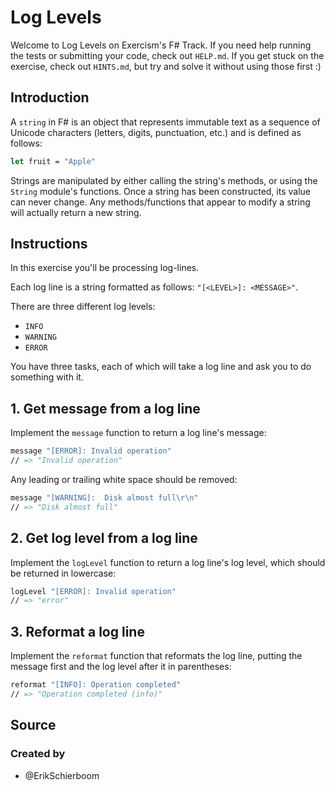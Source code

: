 # Log Levels

Welcome to Log Levels on Exercism's F# Track.
If you need help running the tests or submitting your code, check out `HELP.md`.
If you get stuck on the exercise, check out `HINTS.md`, but try and solve it without using those first :)

## Introduction

A `string` in F# is an object that represents immutable text as a sequence of Unicode characters (letters, digits, punctuation, etc.) and is defined as follows:

```fsharp
let fruit = "Apple"
```

Strings are manipulated by either calling the string's methods, or using the `String` module's functions. Once a string has been constructed, its value can never change. Any methods/functions that appear to modify a string will actually return a new string.

## Instructions

In this exercise you'll be processing log-lines.

Each log line is a string formatted as follows: `"[<LEVEL>]: <MESSAGE>"`.

There are three different log levels:

- `INFO`
- `WARNING`
- `ERROR`

You have three tasks, each of which will take a log line and ask you to do something with it.

## 1. Get message from a log line

Implement the `message` function to return a log line's message:

```fsharp
message "[ERROR]: Invalid operation"
// => "Invalid operation"
```

Any leading or trailing white space should be removed:

```fsharp
message "[WARNING]:  Disk almost full\r\n"
// => "Disk almost full"
```

## 2. Get log level from a log line

Implement the `logLevel` function to return a log line's log level, which should be returned in lowercase:

```fsharp
logLevel "[ERROR]: Invalid operation"
// => "error"
```

## 3. Reformat a log line

Implement the `reformat` function that reformats the log line, putting the message first and the log level after it in parentheses:

```fsharp
reformat "[INFO]: Operation completed"
// => "Operation completed (info)"
```

## Source

### Created by

- @ErikSchierboom